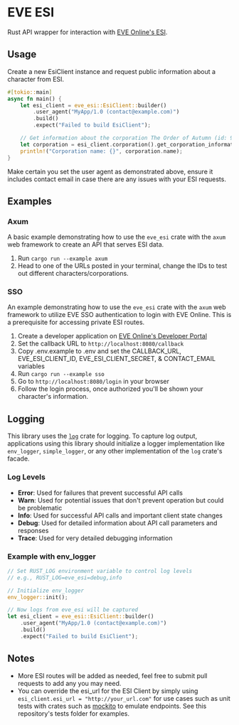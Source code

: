 # EVE ESI

Rust API wrapper for interaction with [EVE Online's ESI](https://developers.eveonline.com/api-explorer).

## Usage

Create a new EsiClient instance and request public information about a character from ESI.

```rust
#[tokio::main]
async fn main() {
    let esi_client = eve_esi::EsiClient::builder()
        .user_agent("MyApp/1.0 (contact@example.com)")
        .build()
        .expect("Failed to build EsiClient");

    // Get information about the corporation The Order of Autumn (id: 98785281)
    let corporation = esi_client.corporation().get_corporation_information(98785281).await.unwrap();
    println!("Corporation name: {}", corporation.name);
}
```

Make certain you set the user agent as demonstrated above, ensure it includes contact email in case there are any issues with your ESI requests.

## Examples

### Axum

A basic example demonstrating how to use the `eve_esi` crate with the `axum` web framework to create an API that serves ESI data.

1. Run `cargo run --example axum`
2. Head to one of the URLs posted in your terminal, change the IDs to test out different characters/corporations.

### SSO

An example demonstrating how to use the `eve_esi` crate with the `axum` web framework to utilize EVE SSO authentication to login with EVE Online. This is a prerequisite for accessing private ESI routes.

1. Create a developer application on [EVE Online's Developer Portal](https://developers.eveonline.com/applications)
2. Set the callback URL to `http://localhost:8080/callback`
3. Copy .env.example to .env and set the CALLBACK_URL, EVE_ESI_CLIENT_ID, EVE_ESI_CLIENT_SECRET, & CONTACT_EMAIL variables
4. Run `cargo run --example sso`
5. Go to `http://localhost:8080/login` in your browser
6. Follow the login process, once authorized you'll be shown your character's information.

## Logging

This library uses the [`log`](https://crates.io/crates/log) crate for logging. To capture log output,
applications using this library should initialize a logger implementation like `env_logger`,
`simple_logger`, or any other implementation of the `log` crate's facade.

### Log Levels

- **Error**: Used for failures that prevent successful API calls
- **Warn**: Used for potential issues that don't prevent operation but could be problematic
- **Info**: Used for successful API calls and important client state changes
- **Debug**: Used for detailed information about API call parameters and responses
- **Trace**: Used for very detailed debugging information

### Example with env_logger

```rust
// Set RUST_LOG environment variable to control log levels
// e.g., RUST_LOG=eve_esi=debug,info

// Initialize env_logger
env_logger::init();

// Now logs from eve_esi will be captured
let esi_client = eve_esi::EsiClient::builder()
    .user_agent("MyApp/1.0 (contact@example.com)")
    .build()
    .expect("Failed to build EsiClient");
```

## Notes

- More ESI routes will be added as needed, feel free to submit pull requests to add any you may need.
- You can override the esi_url for the ESI Client by simply using `esi_client.esi_url = "http://your_url.com"` for use cases such as unit tests with crates such as [mockito](https://docs.rs/mockito/latest/mockito/) to emulate endpoints. See this repository's tests folder for examples.
